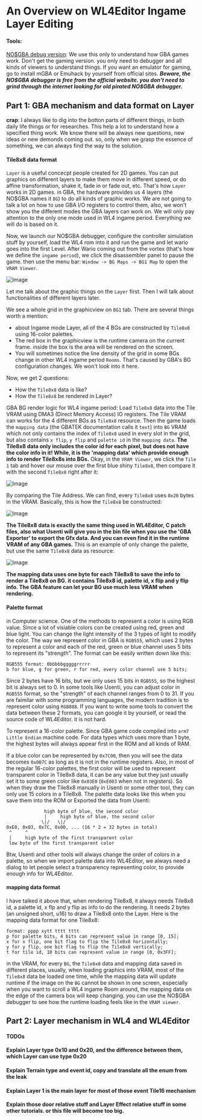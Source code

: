 # An Overview on WL4Editor Ingame Layer Editing

#### Tools:
[NO\$GBA debug version](https://problemkaputt.de/gba.htm): We use this only to understand how GBA games work. Don't get the gaming version. you only need to debugger and all kinds of viewers to understand things. If you want an emulator for gaming, go to install mGBA or Emuhack by yourself from official sites. ***Beware, the NO\$GBA debugger is free from the official website. you don't need to grind through the internet looking for old pirated NO$GBA debugger.***

  
## Part 1: GBA mechanism and data format on Layer
  
**crap**: I always like to dig into the botton parts of different things, in both daily life things or for researches. This help a lot to understand how a specified thing work. We know there will be always new questions, new ideas or new demonds coming out. so, only when we grasp the essence of something, we can always find the way to the solution.

#### Tile8x8 data format

`Layer` is a useful concecpt people created for 2D games. You can put graphics on different layers to make them move in different speed, or do affine transformation, shake it, fade in or fade out, etc. That's how `Layer` works in 2D games. in GBA, the hardware provides us 4 layers (the NO\$GBA names it `BG`) to do all kinds of graphic works. We are not going to talk a lot on how to use GBA I/O registers to control them, also, we won't show you the different modes the GBA layers can work on. We will only pay attention to the only one mode used in WL4 ingame period. Everything we will do is based on it.

Now, we launch our NO\$GBA debugger, configure the controller simulation stuff by yourself, load the WL4 rom into it and run the game and let wario goes into the first Level. After Wario coming out from the vortex (that's how we define the `ingame period`), we click the disassembler panel to pause the game. then use the menu bar: `Window -> BG Maps -> BG1 Map` to open the `VRAM Viewer`.

![Image](tutorials/1_LayerEditing/1_1_Overview/images/VRAMViewerBG1.png)

Let me talk about the graphic things on the `Layer` first. Then I will talk about functionalities of different layers later.

We see a whole grid in the graphicview on `BG1` tab. There are several things worth a mention: 
- about Ingame mode Layer, all of the 4 BGs are constructed by `Tile8x8` using 16-color palettes.
- The red box in the graphicview is the runtime camera on the current frame. inside the box is the area will be rendered on the screen.
- You will sometimes notice the line density of the grid in some BGs change in other WL4 ingame period `Rooms`. That's caused by GBA's BG configuration changes. We won't look into it here.

Now, we get 2 questions:
- How the `Tile8x8` data is like?
- How the `Tile8x8` be rendered in Layer?

GBA BG render logic for WL4 ingame period: Load `Tile8x8` data into the Tile VRAM using DMA3 (Direct Memory Access) IO registers. The Tile VRAM can works for the 4 different BGs as `Tile8x8` resource. Then the game loads the `mapping data` (the GBATEK documentation calls it `text`) into `BG` VRAM which not only contains the index of `Tile8x8` used in every slot in the grid, but also contains `x flip`, `y flip` and `palette id` in the `mapping data`.
**The Tile8x8 data only includes the color id for each pixel, but does not have the color info in it! While, it is the 'mapping data' which provide enough info to render Tile8x8s into BGs.**
Okay, in the `VRAM Viewer`, we click the `Tile 1` tab and hover our mouse over the first blue shiny `Tile8x8`, then compare it with the second `Tile8x8` right after it:

![Image](tutorials/1_LayerEditing/1_1_Overview/images/VRAMViewerTileData.png)

By comparing the Tile Address. We can find, every `Tile8x8` uses `0x20` bytes in the VRAM. Basically, this is how the `Tile8x8` be constructed:

![Image](tutorials/1_LayerEditing/1_1_Overview/images/Tile8x8DataFormat.png)

**The Tile8x8 data is exactly the same thing used in WL4Editor, C patch files, also what Usenti will give you in the bin file when you use the 'GBA Exporter' to export the Gfx data. And you can even find it in the runtime VRAM of any GBA games.** 
This is an example of only change the palette, but use the same `Tile8x8` data as resource:

![Image](tutorials/1_LayerEditing/1_1_Overview/images/Tile8x8ChangePalette.png)

**The mapping data uses one byte for each Tile8x8 to save the info to render a Tile8x8 on BG. it contains Tile8x8 id, palette id, x flip and y flip info. The GBA feature can let your BG use much less VRAM when rendering.** 

#### Palette format

in Computer science. One of the methods to represent a color is using RGB value. Since a lot of visiable colors con be created using red, green and blue light. You can change the light intensity of the 3 types of light to modify the color. The way we represent color in GBA is `RGB555`, which uses 2 bytes to represent a color and each of the red, green or blue channel uses 5 bits to represent its "strength". The format can be easily written down like this:

```
RGB555 format: 0bbbbbgggggrrrrr
b for blue, g for green, r for red, every color channel use 5 bits;
```

Since 2 bytes have 16 bits, but we only uses 15 bits in `RGB555`, so the highest bit is always set to 0. In some tools like Usenti, you can adjust color in `RGB555` format, so the "strength" of each channel ranges from 0 to 31. If you are faimilar with some programming languages, the modern tradition is to represent color using `RGB888`. If you want to write some tools to convert the data between these 2 formats, you can google it by yourself, or read the source code of WL4Editor. it is not hard.

To represent a 16-color palette. Since GBA game code compiled into `arm7 Little Endian` machine code. For data types which uses more than 1 byte, the highest bytes will always appear first in the ROM and all kinds of RAM. 

If a blue color can be represented by `0x7C00`, then you will see the data becomes `0x007C` as long as it is not in the runtime registers. Also, in most of the regular 16-color palettes, the first color will be used to represent transparent color in Tile8x8 data, it can be any value but they just usually set it to some green color like `0x03E0` (`0xE003` when not in registers). So when they draw the Tile8x8 manually in Usenti or some other tool, they can only use 15 colors in a Tile8x8. The palette data looks like this when you save them into the ROM or Exported the data from Usenti:
```
              high byte of blue, the second color
              |     high byte of blue, the second color
             \|/   \|/
0xE0, 0x03, 0x7C, 0x00, ... (16 * 2 = 32 bytes in total)
 ^     ^
 |     high byte of the first transparent color
 low byte of the first transparent color
```
Btw, Usenti and other tools will always change the order of colors in a palette, so when we import palette data into WL4Editor, we always need a dialog to let people select a transparency representing color, to provide enough info for WL4Editor.

#### mapping data format

I have talked it above that, when rendering Tile8x8, it always needs Tile8x8 id, a palette id, x flp and y flip as info to do the rendering. It needs 2 bytes (an unsigned short, u16) to draw a Tile8x8 onto the Layer. Here is the mapping data format for one Tile8x8:
```
format: pppp xytt tttt tttt
p for palette bits, 4 bits can represent value in range [0, 15];
x for x flip, one bit flag to flip the Tile8x8 horizontally;
y for y flip, one bit flag to flip the Tile8x8 vertically;
t for tile id, 10 bits can represent value in range [0, 0x3FF];
```
in the VRAM, for every `BG`, the `Tile8x8` data and mapping data saved in different places, usually, when loading graphics into VRAM, most of the `Tile8x8` data be loaded one time, while the mapping data will update runtime if the image on the `BG` cannot be shown in one screen, especially when you want to scroll a WL4 ingame Room around, the mapping data on the edge of the camera box will keep changing. you can use the NO\$GBA debugger to see how the runtime loading feels like in the `VRAM viewer`.
  
## Part 2: Layer mechanism in WL4 and WL4Editor
#### TODOs
#### Explain Layer type 0x10 and 0x20, and the difference between them, which Layer can use type 0x20
#### Explain Terrain type and event id, copy and translate all the enum from the leak
#### Explain Layer 1 is the main layer for most of those event Tile16 mechanism
#### Explain those door relative stuff and Layer Effect relative stuff in some other tutorials. or this file will become too big.
  